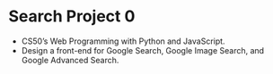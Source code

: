 # Search Project 0

* CS50’s Web Programming with Python and JavaScript.
* Design a front-end for Google Search, Google Image Search, and Google Advanced Search.
